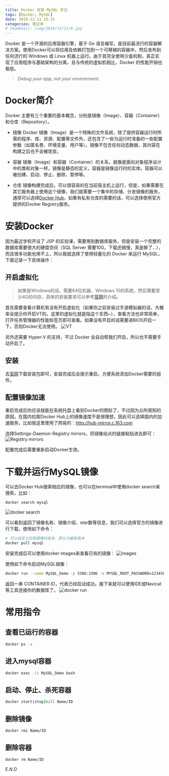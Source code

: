 ```yaml
---
title: Docker 安装 MySQL 手记
tags: [Docker, MySQL]
date: 2019-12-11 15:15
categories: 笔记本
# thumbnail: /img/2019/12/11/0.jpg
---
```

Docker 是一个开源的应用容器引擎，基于 Go 语言编写，是目前最流行的容器解决方案。使用Docker可以将应用及依赖打包到一个可移植的容器中，然后发布到任何流行的 Windows 或 Linux 机器上运行。由于其完全使用沙盒机制，真正实现了应用程序与基础架构的分离，且与传统的虚拟机相比，Docker 的性能开销也极低。

> *Debug your app, not your environment.*

# Docker简介
Docker 主要有三个重要的基本概念，分别是镜像（Image）、容器（Container）和仓库（Repository）。

* 镜像
Docker 镜像（Image）是一个特殊的文件系统，除了提供容器运行时所需的程序、库、资源、配置等文件外，还包含了一些为运行时准备的一些配置参数（如匿名卷、环境变量、用户等）。镜像不包含任何动态数据，其内容在构建之后也不会被改变。

* 容器
镜像（Image）和容器（Container）的关系，就像是面向对象程序设计中的类和对象一样，镜像是静态的定义，容器是镜像运行时的实体。容器可以被创建、启动、停止、删除、暂停等。

* 仓库
镜像构建完成后，可以很容易的在当前宿主机上运行，但是，如果需要在其它服务器上使用这个镜像，我们就需要一个集中的存储、分发镜像的服务，通常可以选择[Docker Hub](https://hub.docker.com)，如果有私有仓库的需要的话，可以选择使用官方提供的Docker Registry服务。

# 安装Docker
因为最近学校开设了 JSP 的实验课，需要用到数据库服务，但是安装一个完整的数据库需要很大的硬盘空间（SQL Server 需要10G，下载还贼慢，真是醉了...），而且很多功能也用不上，所以我就选择了使用轻量化的 Docker 来运行 MySQL，下面记录一下具体操作：

## 开启虚拟化
> 如果是Windows的话，需要64位机器、Windows 10的系统，然后需要至少4G的内存，具体的安装要求可以参考[官网](https://docs.docker.com/docker-for-windows/install)的介绍。

首先需要查看计算机有没有开启虚拟化（如果你之前安装过手游模拟器的话，大概率会提示你开启VT的，这里的虚拟化就是指这个东西~），查看方法也非常简单，打开任务管理器的性能标签页即可查看。如果没有开启的话需要进BIOS开启一下，否则Docker无法使用。
![VT](/img/2019/12/11/1.png)

另外还需要 Hyper-V 的支持，不过 Docker 会自动帮我们开启，所以也不需要手动开启了。

## 安装
去[官网](https://www.docker.com)下载安装包即可，安装完成后会提示重启，方便系统添加Docker需要的组件。

## 配置镜像加速
重启完成后你应该就能在系统托盘上看到Docker的图标了，不过因为众所周知的原因，在国内拉取Docker Hub上的镜像速度不是很理想，因此可以选择国内的加速服务，比如我这里使用了网易的：http://hub-mirror.c.163.com

选择Settings-Daemon-Registry mirrors，将镜像站点的链接粘贴进去即可：
![Registry mirrors](/img/2019/12/11/2.png)

配置完成后需要重新启动Docker生效。

# 下载并运行MySQL镜像
可以去Docker Hub搜索相应的镜像，也可以在terminal中使用docker search来搜索，比如：
```bash
docker search mysql
```
![docker search](/img/2019/12/11/3.png)

可以看到返回了镜像名称、镜像介绍、star数等信息，我们可以选择官方的镜像进行下载，使用如下命令：
```bash
# 可以自定义拉取镜像的版本，默认为最新版本
docker pull mysql
```
安装完成后可以使用docker images来查看已有的镜像：
![images](/img/2019/12/11/4.png)

使用如下命令启动MySQL镜像：
```bash
docker run --name MySQL_Demo -p 3306:3306 -e MYSQL_ROOT_PASSWORD=123456 -d mysql
```
返回一串 CONTAINER ID，代表已经启动成功。接下来就可以使用IDE或Navicat等工具连接你的数据库了。
![docker run](/img/2019/12/11/5.png)

# 常用指令

## 查看已运行的容器
```bash
docker ps -a
```

## 进入mysql容器
```bash
docker exec -it MySQL_Demo bash
```

## 启动、停止、杀死容器
```bash
docker start|stop|kill Name/ID
```

## 删除镜像
```bash
docker rmi Name/ID
```

## 删除容器
```bash
docker rm Name/ID
```

*E.N.D*
